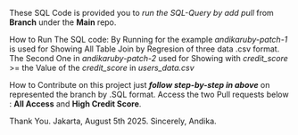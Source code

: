 These SQL Code is provided you to _run the SQL-Query by add pull_ from **Branch** under the **Main** repo.

How to Run The SQL code:
By Running for the example _andikaruby-patch-1_ is used for Showing All Table Join by Regresion of three data .csv format.
    The Second One in _andikaruby-patch-2_ used for Showing with _credit_score_ >= the Value of the _credit_score_ in _users_data.csv_

How to Contribute on this project just **_follow step-by-step in above_** on represented the branch by .SQL format.
    Access the two Pull requests below : 
        **All Access** and **High Credit Score**.

Thank You.
Jakarta, August 5th 2025.
Sincerely, Andika.
